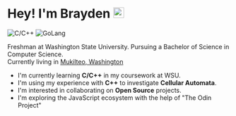 # Hey! I'm Brayden <img src="https://user-images.githubusercontent.com/1303154/88677602-1635ba80-d120-11ea-84d8-d263ba5fc3c0.gif" width="24px" alt="hi">

![C/C++](https://img.shields.io/badge/C/C++-100%25-54D2F9)
![GoLang](https://img.shields.io/badge/GoLang-50%25-255EB2)

Freshman at Washington State University. Pursuing a Bachelor of Science in Computer Science.  
Currently living in [Mukilteo, Washington](https://www.google.com/maps/place/Mukilteo,+WA)  
- I'm currently learning **C/C++** in my coursework at WSU.
- I'm using my experience with **C++** to investigate **Cellular Automata**.
- I'm interested in collaborating on **Open Source** projects.
- I'm exploring the JavaScript ecosystem with the help of "The Odin Project"
<!--
**braygo/braygo** is a ✨ _special_ ✨ repository because its `README.md` (this file) appears on your GitHub profile.

Here are some ideas to get you started:

- 🔭 I’m currently working on ...
- 🌱 I’m currently learning ...
- 👯 I’m looking to collaborate on ...
- 🤔 I’m looking for help with ...
- 💬 Ask me about ...
- 📫 How to reach me: ...
- 😄 Pronouns: ...
- ⚡ Fun fact: ...
-->
